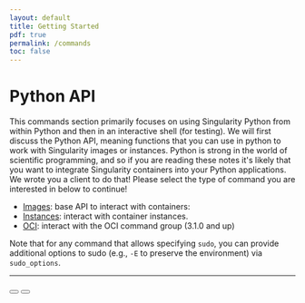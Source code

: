 ```yaml
---
layout: default
title: Getting Started
pdf: true
permalink: /commands
toc: false
---
```


# Python API

This commands section primarily focuses on using Singularity Python from within Python and then in an interactive shell (for testing).  We will first discuss the Python API, meaning functions that you can use in python to work with Singularity images or instances. Python is strong in the world of scientific programming, and so if you  are reading these notes it's likely that you want to integrate Singularity containers into your Python applications. We wrote you a client to do that! Please select the type of command you are interested in below to continue!

 - [Images](/singularity-cli/commands-images): base API to interact with containers: 
 - [Instances](/singularity-cli/commands-instances): interact with container instances.
 - [OCI](/singularity-cli/commands-oci): interact with the OCI command group (3.1.0 and up)

Note that for any command that allows specifying `sudo`, you can provide additional options to sudo
(e.g., `-E` to preserve the environment) via `sudo_options`.

<hr>

<div>
    <a href="/singularity-cli/install"><button class="previous-button btn btn-primary"><i class="fa fa-chevron-left"></i> </button></a>
    <a href="/singularity-cli/contribute"><button class="next-button btn btn-primary"><i class="fa fa-chevron-right"></i> </button></a>
</div><br>
